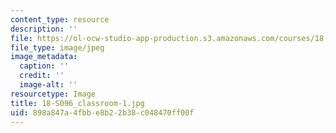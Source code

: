 ```yaml
---
content_type: resource
description: ''
file: https://ol-ocw-studio-app-production.s3.amazonaws.com/courses/18-s096-topics-in-mathematics-with-applications-in-finance-fall-2013/898a847a4fbbe8b22b38c048470ff00f_18-S096_classroom-1.jpg
file_type: image/jpeg
image_metadata:
  caption: ''
  credit: ''
  image-alt: ''
resourcetype: Image
title: 18-S096_classroom-1.jpg
uid: 898a847a-4fbb-e8b2-2b38-c048470ff00f
---
```

